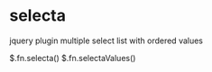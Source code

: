 # selecta
jquery plugin multiple select list with ordered values

$.fn.selecta()
$.fn.selectaValues()
